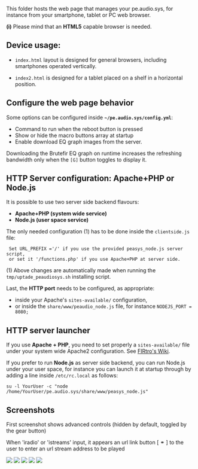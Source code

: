 This folder hosts the web page that manages your pe.audio.sys, for instance from your smartphone, tablet or PC web browser. 

**(i)** Please mind that an **HTML5** capable browser is needed.


## Device usage:

- `index.html` layout is designed for general browsers, including smartphones operated vertically.

- `index2.html` is designed for a tablet placed on a shelf in a horizontal position.

## Configure the web page behavior

Some options can be configured inside **`~/pe.audio.sys/config.yml`**:

- Command to run when the reboot button is pressed
- Show or hide the macro buttons array at startup
- Enable download EQ graph images from the server.

Downloading the Brutefir EQ graph on runtime increases the refreshing bandwidth only when the `[G]` button toggles to display it.

## HTTP Server configuration: Apache+PHP or Node.js

It is possible to use two server side backend flavours:

- **Apache+PHP (system wide service)**
- **Node.js (user space service)**

The only needed configuration (1) has to be done inside the `clientside.js` file:

     Set URL_PREFIX ='/' if you use the provided peasys_node.js server script,
     or set it '/functions.php' if you use Apache+PHP at server side.
     
(1) Above changes are automatically made when running the `tmp/uptade_peaudiosys.sh` installing script.

Last, the **HTTP port** needs to be configured, as appropriate:

- inside your Apache's `sites-available/` configuration, 
- or inside the `share/www/peaudio_node.js` file, for instance `NODEJS_PORT = 8080;` 


## HTTP server launcher

If you use **Apache + PHP**, you need to set properly a `sites-available/` file under your system wide Apache2 configuration. See [FIRtro's Wiki](https://github.com/AudioHumLab/FIRtro/wiki/04a-Instalación-de-Linux-y-paquetes-de-SW#6-página-web-de-control-remoto-opcional-pero-recomendable).

If you prefer to run **Node.js** as server side backend, you can run Node.js under your user space, for instance you can launch it at startup through by adding a line inside `/etc/rc.local` as follows:

    su -l YourUser -c "node /home/YourUser/pe.audio.sys/share/www/peasys_node.js"


## Screenshots
First screenshot shows advanced controls (hidden by default, toggled by the gear button)

When 'iradio' or 'istreams' input, it appears an url link button [ &#9901; ] to the user to enter an url stream address to be played

![](https://github.com/AudioHumLab/pe.audio.sys/blob/master/pe.audio.sys/share/www/images/control%20web%20v1.1a.jpg)
![](https://github.com/AudioHumLab/pe.audio.sys/blob/master/pe.audio.sys/share/www/images/control%20web%20v1.1b.jpg)
![](https://github.com/AudioHumLab/pe.audio.sys/blob/master/pe.audio.sys/share/www/images/control%20web%20v1.1c.jpg)
![](https://github.com/AudioHumLab/pe.audio.sys/blob/master/pe.audio.sys/share/www/images/control%20web%20v1.1d.jpg)
![](https://github.com/AudioHumLab/pe.audio.sys/blob/master/pe.audio.sys/share/www/images/control%20web%20graphs.jpg)
